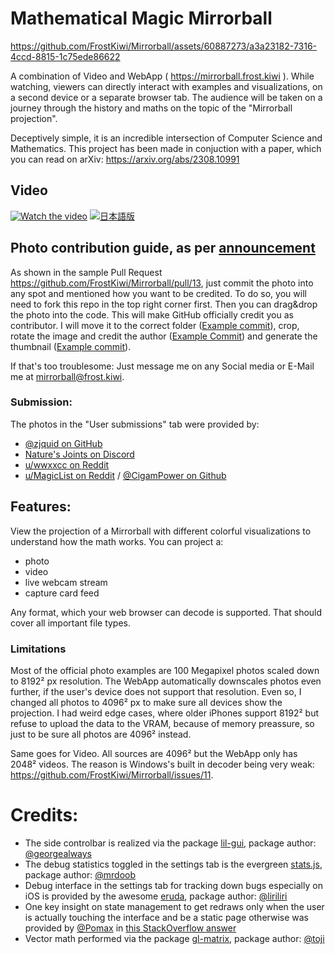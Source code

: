 # Mathematical Magic Mirrorball
https://github.com/FrostKiwi/Mirrorball/assets/60887273/a3a23182-7316-4ccd-8815-1c75ede86622


A combination of Video and WebApp ( https://mirrorball.frost.kiwi ). While watching, viewers can directly interact with examples and visualizations, on a second device or a separate browser tab.
The audience will be taken on a journey through the history and maths on the topic of the "Mirrorball projection".

Deceptively simple, it is an incredible intersection of Computer Science and Mathematics. This project has been made in conjuction with a paper, which you can read on arXiv: https://arxiv.org/abs/2308.10991


## Video
[![Watch the video](https://img.youtube.com/vi/rJPKTCdk-WI/0.jpg)](https://www.youtube.com/watch?v=rJPKTCdk-WI)
[![日本語版](https://img.youtube.com/vi/cmZcnhFycw8/0.jpg)](https://www.youtube.com/watch?v=cmZcnhFycw8)

## Photo contribution guide, as per [announcement](https://youtu.be/rJPKTCdk-WI?t=1822)
As shown in the sample Pull Request https://github.com/FrostKiwi/Mirrorball/pull/13, just commit the photo into any spot and mentioned how you want to be credited. To do so, you will need to fork this repo in the top right corner first. Then you can drag&drop the photo into the code. This will make GitHub officially credit you as contributor. I will move it to the correct folder ([Example commit](https://github.com/FrostKiwi/Mirrorball/commit/fc696841a197b9f00680e48aa3a2fbd5eec38d4b)), crop, rotate the image and credit the author ([Example Commit](https://github.com/FrostKiwi/Mirrorball/commit/425070687f39233e1583a73c37c2872e4ef9cbee)) and generate the thumbnail ([Example commit](https://github.com/FrostKiwi/Mirrorball/commit/e66261f7d8b7e00373bb9fd14e14ae6c9e90fc53)).

If that's too troublesome: Just message me on any Social media or E-Mail me at mirrorball@frost.kiwi.
### Submission:
The photos in the "User submissions" tab were provided by:
 * [@zjquid on GitHub](https://github.com/zjquid)
 * [Nature's Joints on Discord](https://discordapp.com/users/1142199521930137713)
 * [u/wwxxcc on Reddit](https://www.reddit.com/user/wwxxcc)
 * [u/MagicList on Reddit](https://www.reddit.com/user/MagicList/) / [@CigamPower on Github](https://github.com/CigamPower/)

## Features:

View the projection of a Mirrorball with different colorful visualizations to understand how the math works. You can project a:
 * photo
 * video
 * live webcam stream
 * capture card feed

Any format, which your web browser can decode is supported. That should cover all important file types.

### Limitations
Most of the official photo examples are 100 Megapixel photos scaled down to 8192² px resolution. The WebApp automatically downscales photos even further, if the user's device does not support that resolution. Even so, I changed all photos to 4096² px to make sure all devices show the projection. I had weird edge cases, where older iPhones support 8192² but refuse to upload the data to the VRAM, because of memory preassure, so just to be sure all photos are 4096² instead.

Same goes for Video. All sources are 4096² but the WebApp only has 2048² videos. The reason is Windows's built in decoder being very weak: https://github.com/FrostKiwi/Mirrorball/issues/11.

# Credits:
 * The side controlbar is realized via the package [lil-gui](https://github.com/georgealways/lil-gui), package author: [@georgealways](https://github.com/georgealways)
 * The debug statistics toggled in the settings tab is the evergreen [stats.js](https://github.com/mrdoob/stats.js), package author: [@mrdoob](https://github.com/mrdoob)
 * Debug interface in the settings tab for tracking down bugs especially on iOS is provided by the awesome [eruda](https://github.com/liriliri/eruda), package author: [@liriliri](https://github.com/liriliri)
 * One key insight on state management to get redraws only when the user is actually touching the interface and be a static page otherwise was provided by [@Pomax](https://github.com/Pomax) in [this StackOverflow answer](https://stackoverflow.com/a/76633986/6240779)
 * Vector math performed via the package [gl-matrix](https://github.com/toji/gl-matrix), package author: [@toji](https://github.com/toji)
